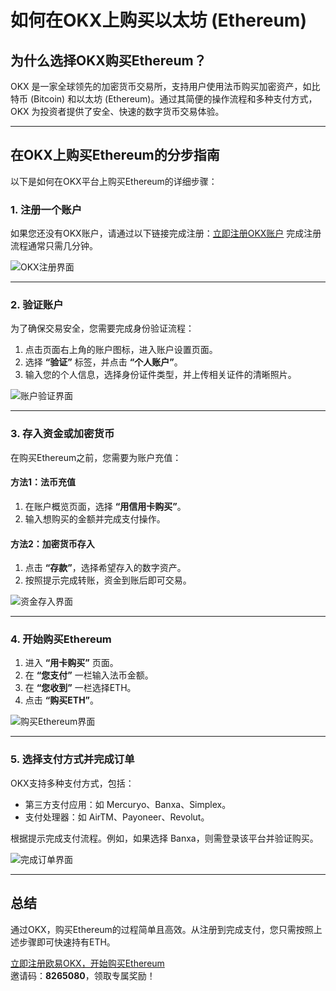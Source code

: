 # 如何在OKX上购买以太坊 (Ethereum)



## 为什么选择OKX购买Ethereum？

OKX 是一家全球领先的加密货币交易所，支持用户使用法币购买加密资产，如比特币 (Bitcoin) 和以太坊 (Ethereum)。通过其简便的操作流程和多种支付方式，OKX 为投资者提供了安全、快速的数字货币交易体验。

---

## 在OKX上购买Ethereum的分步指南

以下是如何在OKX平台上购买Ethereum的详细步骤：

### 1. 注册一个账户

如果您还没有OKX账户，请通过以下链接完成注册：[立即注册OKX账户](https://bit.ly/OKXe)
完成注册流程通常只需几分钟。

![OKX注册界面](https://coinkickoff.com/wp-content/uploads/okx-sign-up.png)

---

### 2. 验证账户

为了确保交易安全，您需要完成身份验证流程：

1. 点击页面右上角的账户图标，进入账户设置页面。
2. 选择 **“验证”** 标签，并点击 **“个人账户”**。
3. 输入您的个人信息，选择身份证件类型，并上传相关证件的清晰照片。

![账户验证界面](https://coinkickoff.com/wp-content/uploads/okx-verif.png)

---

### 3. 存入资金或加密货币

在购买Ethereum之前，您需要为账户充值：

#### 方法1：法币充值
1. 在账户概览页面，选择 **“用信用卡购买”**。
2. 输入想购买的金额并完成支付操作。

#### 方法2：加密货币存入
1. 点击 **“存款”**，选择希望存入的数字资产。
2. 按照提示完成转账，资金到账后即可交易。

![资金存入界面](https://coinkickoff.com/wp-content/uploads/okx-verif-1.png)

---

### 4. 开始购买Ethereum

1. 进入 **“用卡购买”** 页面。
2. 在 **“您支付”** 一栏输入法币金额。
3. 在 **“您收到”** 一栏选择ETH。
4. 点击 **“购买ETH”**。

![购买Ethereum界面](https://coinkickoff.com/wp-content/uploads/Screen-Shot-2023-03-24-at-5.59.53-AM-e1686184694963.png)

---

### 5. 选择支付方式并完成订单

OKX支持多种支付方式，包括：

- 第三方支付应用：如 Mercuryo、Banxa、Simplex。
- 支付处理器：如 AirTM、Payoneer、Revolut。

根据提示完成支付流程。例如，如果选择 Banxa，则需登录该平台并验证购买。

![完成订单界面](https://coinkickoff.com/wp-content/uploads/buydogeend.png)

---

## 总结

通过OKX，购买Ethereum的过程简单且高效。从注册到完成支付，您只需按照上述步骤即可快速持有ETH。

[立即注册欧易OKX，开始购买Ethereum](https://bit.ly/OKXe)  
邀请码：**8265080**，领取专属奖励！

